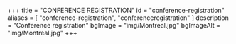+++
title = "CONFERENCE REGISTRATION"
id = "conference-registration"
aliases = [
    "conference-registration",
    "conferenceregistration"
]
description = "Conference registration"
bgImage = "img/Montreal.jpg"
bgImageAlt = "img/Montreal.jpg"
+++
